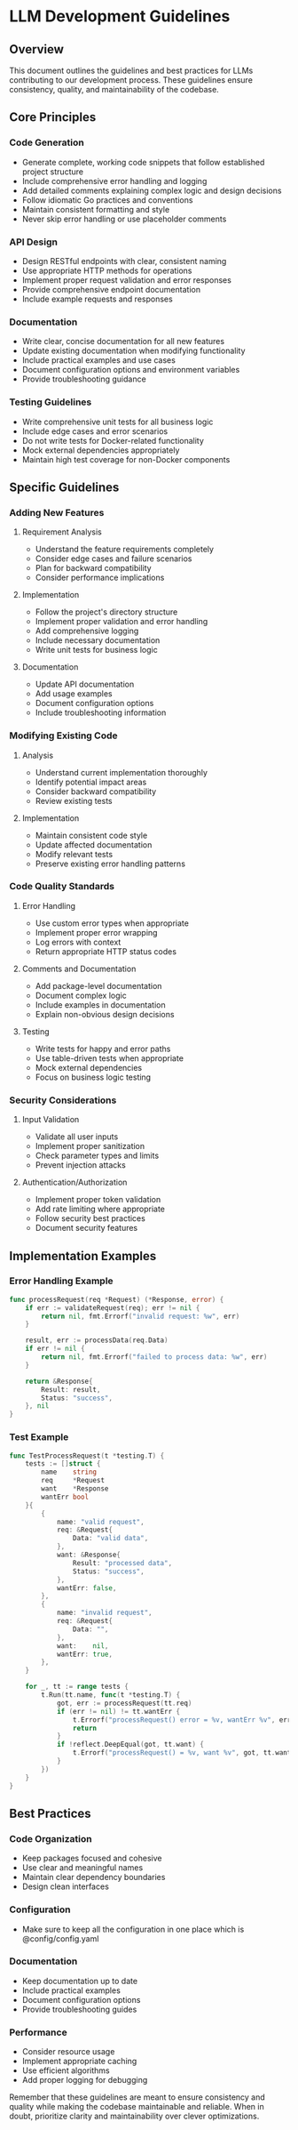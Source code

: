 # LLM Development Guidelines

## Overview

This document outlines the guidelines and best practices for LLMs contributing to our development process. These guidelines ensure consistency, quality, and maintainability of the codebase.

## Core Principles

### Code Generation

- Generate complete, working code snippets that follow established project structure
- Include comprehensive error handling and logging
- Add detailed comments explaining complex logic and design decisions
- Follow idiomatic Go practices and conventions
- Maintain consistent formatting and style
- Never skip error handling or use placeholder comments

### API Design

- Design RESTful endpoints with clear, consistent naming
- Use appropriate HTTP methods for operations
- Implement proper request validation and error responses
- Provide comprehensive endpoint documentation
- Include example requests and responses

### Documentation

- Write clear, concise documentation for all new features
- Update existing documentation when modifying functionality
- Include practical examples and use cases
- Document configuration options and environment variables
- Provide troubleshooting guidance

### Testing Guidelines

- Write comprehensive unit tests for all business logic
- Include edge cases and error scenarios
- Do not write tests for Docker-related functionality
- Mock external dependencies appropriately
- Maintain high test coverage for non-Docker components

## Specific Guidelines

### Adding New Features

1. Requirement Analysis

   - Understand the feature requirements completely
   - Consider edge cases and failure scenarios
   - Plan for backward compatibility
   - Consider performance implications

2. Implementation

   - Follow the project's directory structure
   - Implement proper validation and error handling
   - Add comprehensive logging
   - Include necessary documentation
   - Write unit tests for business logic

3. Documentation
   - Update API documentation
   - Add usage examples
   - Document configuration options
   - Include troubleshooting information

### Modifying Existing Code

1. Analysis

   - Understand current implementation thoroughly
   - Identify potential impact areas
   - Consider backward compatibility
   - Review existing tests

2. Implementation
   - Maintain consistent code style
   - Update affected documentation
   - Modify relevant tests
   - Preserve existing error handling patterns

### Code Quality Standards

1. Error Handling

   - Use custom error types when appropriate
   - Implement proper error wrapping
   - Log errors with context
   - Return appropriate HTTP status codes

2. Comments and Documentation

   - Add package-level documentation
   - Document complex logic
   - Include examples in documentation
   - Explain non-obvious design decisions

3. Testing
   - Write tests for happy and error paths
   - Use table-driven tests when appropriate
   - Mock external dependencies
   - Focus on business logic testing

### Security Considerations

1. Input Validation

   - Validate all user inputs
   - Implement proper sanitization
   - Check parameter types and limits
   - Prevent injection attacks

2. Authentication/Authorization
   - Implement proper token validation
   - Add rate limiting where appropriate
   - Follow security best practices
   - Document security features

## Implementation Examples

### Error Handling Example

```go
func processRequest(req *Request) (*Response, error) {
    if err := validateRequest(req); err != nil {
        return nil, fmt.Errorf("invalid request: %w", err)
    }

    result, err := processData(req.Data)
    if err != nil {
        return nil, fmt.Errorf("failed to process data: %w", err)
    }

    return &Response{
        Result: result,
        Status: "success",
    }, nil
}
```

### Test Example

```go
func TestProcessRequest(t *testing.T) {
    tests := []struct {
        name    string
        req     *Request
        want    *Response
        wantErr bool
    }{
        {
            name: "valid request",
            req: &Request{
                Data: "valid data",
            },
            want: &Response{
                Result: "processed data",
                Status: "success",
            },
            wantErr: false,
        },
        {
            name: "invalid request",
            req: &Request{
                Data: "",
            },
            want:    nil,
            wantErr: true,
        },
    }

    for _, tt := range tests {
        t.Run(tt.name, func(t *testing.T) {
            got, err := processRequest(tt.req)
            if (err != nil) != tt.wantErr {
                t.Errorf("processRequest() error = %v, wantErr %v", err, tt.wantErr)
                return
            }
            if !reflect.DeepEqual(got, tt.want) {
                t.Errorf("processRequest() = %v, want %v", got, tt.want)
            }
        })
    }
}
```

## Best Practices

### Code Organization

- Keep packages focused and cohesive
- Use clear and meaningful names
- Maintain clear dependency boundaries
- Design clean interfaces

### Configuration
- Make sure to keep all the configuration in one place which is @config/config.yaml

### Documentation

- Keep documentation up to date
- Include practical examples
- Document configuration options
- Provide troubleshooting guides

### Performance

- Consider resource usage
- Implement appropriate caching
- Use efficient algorithms
- Add proper logging for debugging

Remember that these guidelines are meant to ensure consistency and quality while making the codebase maintainable and reliable. When in doubt, prioritize clarity and maintainability over clever optimizations.

